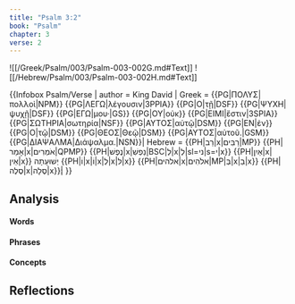 ```yaml
---
title: "Psalm 3:2"
book: "Psalm"
chapter: 3
verse: 2
---
```

![[/Greek/Psalm/003/Psalm-003-002G.md#Text]]
![[/Hebrew/Psalm/003/Psalm-003-002H.md#Text]]

{{Infobox Psalm/Verse |
  author = King David |
  Greek = {{PG|ΠΟΛΥΣ|πολλοὶ|NPM}} {{PG|ΛΕΓΩ|λέγουσιν|3PPIA}} {{PG|Ο|τῇ|DSF}} {{PG|ΨΥΧΗ|ψυχῇ|DSF}} {{PG|ΕΓΩ|μου·|GS}} {{PG|ΟΥ|οὐκ}} {{PG|ΕΙΜΙ|ἔστιν|3SPIA}} {{PG|ΣΩΤΗΡΙΑ|σωτηρία|NSF}} {{PG|ΑΥΤΟΣ|αὐτῷ|DSM}} {{PG|ΕΝ|ἐν}} {{PG|Ο|τῷ|DSM}} {{PG|ΘΕΟΣ|Θεῷ|DSM}} {{PG|ΑΥΤΟΣ|αὐτοῦ.|GSM}} {{PG|ΔΙΑΨΑΛΜΑ|Διάψαλμα.|NSN}}|
  Hebrew = {{PH|רַב|x|רַבִּים|MP}} {{PH|אָמַר|x|אֹמְרִים|QPMP}} {{PH|נֶפֶשׁ|x|נַפְשִׁ|BSC|לְ|x|לְ|sl=ני|s=י|x}} {{PH|אַיִן|x|אֵין|x}}
יְשׁוּעָתָה
{{PH|וֹ|x|וֹ|x|לְ|x|לּ|x}} {{PH|אלהים|x|אלֹהִים|MP|בְּ|x|בֵ|x}} {{PH|סֶלֶה|x|סֶלָה|x}}׃|
}}

## Analysis

#### Words

#### Phrases

#### Concepts

## Reflections
